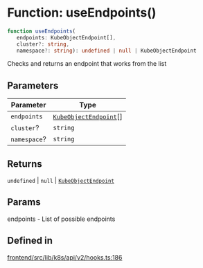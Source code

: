 # Function: useEndpoints()

```ts
function useEndpoints(
   endpoints: KubeObjectEndpoint[], 
   cluster?: string, 
   namespace?: string): undefined | null | KubeObjectEndpoint
```

Checks and returns an endpoint that works from the list

## Parameters

| Parameter | Type |
| ------ | ------ |
| `endpoints` | [`KubeObjectEndpoint`](../../KubeObjectEndpoint/interfaces/KubeObjectEndpoint.md)[] |
| `cluster`? | `string` |
| `namespace`? | `string` |

## Returns

`undefined` \| `null` \| [`KubeObjectEndpoint`](../../KubeObjectEndpoint/interfaces/KubeObjectEndpoint.md)

## Params

endpoints - List of possible endpoints

## Defined in

[frontend/src/lib/k8s/api/v2/hooks.ts:186](https://github.com/headlamp-k8s/headlamp/blob/2481a1c9f2b4a69a9320466e7a455215b14b97b0/frontend/src/lib/k8s/api/v2/hooks.ts#L186)

